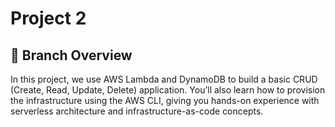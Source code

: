# Project 2

## 📝 Branch Overview

In this project, we use AWS Lambda and DynamoDB to build a basic CRUD (Create, Read, Update, Delete) application.
You’ll also learn how to provision the infrastructure using the AWS CLI, giving you hands-on experience with serverless architecture and infrastructure-as-code concepts.

